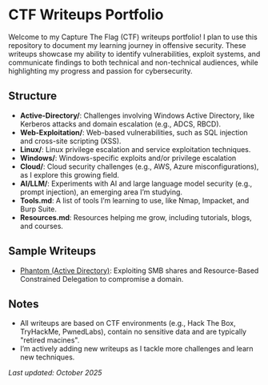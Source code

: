 # CTF Writeups Portfolio

Welcome to my Capture The Flag (CTF) writeups portfolio! I plan to use this repository to document my learning journey in offensive security. These writeups showcase my ability to identify vulnerabilities, exploit systems, and communicate findings to both technical and non-technical audiences, while highlighting my progress and passion for cybersecurity.

## Structure
- **Active-Directory/**: Challenges involving Windows Active Directory, like Kerberos attacks and domain escalation (e.g., ADCS, RBCD).
- **Web-Exploitation/**: Web-based vulnerabilities, such as SQL injection and cross-site scripting (XSS).
- **Linux/**: Linux privilege escalation and service exploitation techniques.
- **Windows/**: Windows-specific exploits and/or privilege escalation
- **Cloud/**: Cloud security challenges (e.g., AWS, Azure misconfigurations), as I explore this growing field.
- **AI/LLM/**: Experiments with AI and large language model security (e.g., prompt injection), an emerging area I’m studying.
- **Tools.md**: A list of tools I’m learning to use, like Nmap, Impacket, and Burp Suite.
- **Resources.md**: Resources helping me grow, including tutorials, blogs, and courses.

## Sample Writeups
- [Phantom (Active Directory)](Active-Directory/Phantom/Phantom_Writeup): Exploiting SMB shares and Resource-Based Constrained Delegation to compromise a domain.

## Notes
- All writeups are based on CTF environments (e.g., Hack The Box, TryHackMe, PwnedLabs), contain no sensitive data and are typically "retired macines".
- I’m actively adding new writeups as I tackle more challenges and learn new techniques.
 
*Last updated: October 2025*
